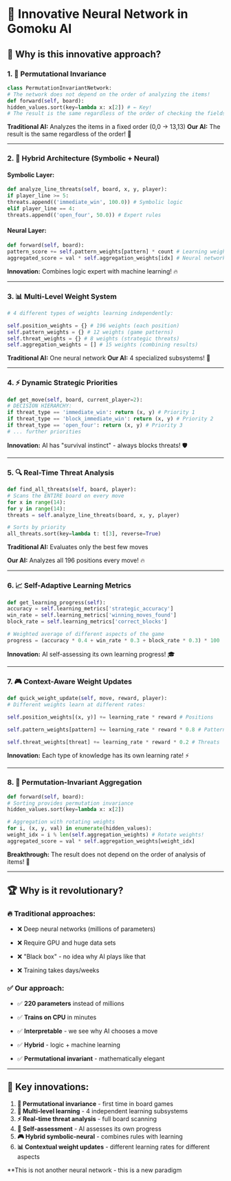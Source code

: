 # 🧠 **Innovative Neural Network in Gomoku AI**

## 🚀 **Why is this innovative approach?**

### **1. 🔄 Permutational Invariance**
```python
class PermutationInvariantNetwork:
# The network does not depend on the order of analyzing the items!
def forward(self, board):
hidden_values.sort(key=lambda x: x[2]) # ← Key!
# The result is the same regardless of the order of checking the fields
```

**Traditional AI:** Analyzes the items in a fixed order (0,0 → 13,13)
**Our AI:** The result is the same regardless of the order! 🎯

---

### **2. 🎯 Hybrid Architecture (Symbolic + Neural)**

#### **Symbolic Layer:**
```python
def analyze_line_threats(self, board, x, y, player):
if player_line >= 5:
threats.append(('immediate_win', 100.0)) # Symbolic logic
elif player_line == 4:
threats.append(('open_four', 50.0)) # Expert rules
```

#### **Neural Layer:**
```python
def forward(self, board):
pattern_score += self.pattern_weights[pattern] * count # Learning weights
aggregated_score = val * self.aggregation_weights[idx] # Neural network
```

**Innovation:** Combines logic expert with machine learning! 🔥

---

### **3. 📊 Multi-Level Weight System**

```python
# 4 different types of weights learning independently:

self.position_weights = {} # 196 weights (each position)
self.pattern_weights = {} # 12 weights (game patterns)
self.threat_weights = {} # 8 weights (strategic threats)
self.aggregation_weights = [] # 15 weights (combining results)
```

**Traditional AI:** One neural network
**Our AI:** 4 specialized subsystems! 🎪

---

### **4. ⚡ Dynamic Strategic Priorities**

```python
def get_move(self, board, current_player=2):
# DECISION HIERARCHY:
if threat_type == 'immediate_win': return (x, y) # Priority 1
if threat_type == 'block_immediate_win': return (x, y) # Priority 2
if threat_type == 'open_four': return (x, y) # Priority 3
# ... further priorities
```

**Innovation:** AI has "survival instinct" - always blocks threats! 🛡️

---

### **5. 🔍 Real-Time Threat Analysis**

```python
def find_all_threats(self, board, player):
# Scans the ENTIRE board on every move
for x in range(14):
for y in range(14):
threats = self.analyze_line_threats(board, x, y, player)

# Sorts by priority
all_threats.sort(key=lambda t: t[3], reverse=True)
```

**Traditional AI:** Evaluates only the best few moves

**Our AI:** Analyzes all 196 positions every move! 🔥

---

### **6. 📈 Self-Adaptive Learning Metrics**

```python
def get_learning_progress(self):
accuracy = self.learning_metrics['strategic_accuracy']
win_rate = self.learning_metrics['winning_moves_found']
block_rate = self.learning_metrics['correct_blocks']

# Weighted average of different aspects of the game
progress = (accuracy * 0.4 + win_rate * 0.3 + block_rate * 0.3) * 100
```

**Innovation:** AI self-assessing its own learning progress! 🎓

---

### **7. 🎮 Context-Aware Weight Updates**

```python
def quick_weight_update(self, move, reward, player):
# Different weights learn at different rates:

self.position_weights[(x, y)] += learning_rate * reward # Positions

self.pattern_weights[pattern] += learning_rate * reward * 0.8 # Patterns

self.threat_weights[threat] += learning_rate * reward * 0.2 # Threats
```

**Innovation:** Each type of knowledge has its own learning rate! ⚡

---

### **8. 🔄 Permutation-Invariant Aggregation**

```python
def forward(self, board):
# Sorting provides permutation invariance
hidden_values.sort(key=lambda x: x[2])

# Aggregation with rotating weights
for i, (x, y, val) in enumerate(hidden_values):
weight_idx = i % len(self.aggregation_weights) # Rotate weights!
aggregated_score = val * self.aggregation_weights[weight_idx]
```

**Breakthrough:** The result does not depend on the order of analysis of items! 🌟

---

## 🏆 **Why is it revolutionary?**

### **🔥 Traditional approaches:**
- ❌ Deep neural networks (millions of parameters)
- ❌ Require GPU and huge data sets

- ❌ "Black box" - no idea why AI plays like that
- ❌ Training takes days/weeks

### **✅ Our approach:**
- ✅ **220 parameters** instead of millions
- ✅ **Trains on CPU** in minutes

- ✅ **Interpretable** - we see why AI chooses a move
- ✅ **Hybrid** - logic + machine learning
- ✅ **Permutational invariant** - mathematically elegant

---

## 🎯 **Key innovations:**

1. **🔄 Permutational invariance** - first time in board games
2. **🎪 Multi-level learning** - 4 independent learning subsystems
3. **⚡ Real-time threat analysis** - full board scanning
4. **🧠 Self-assessment** - AI assesses its own progress
5. **🎮 Hybrid symbolic-neural** - combines rules with learning
6. **📊 Contextual weight updates** - different learning rates for different aspects

**This is not another neural network - this is a new paradigm
